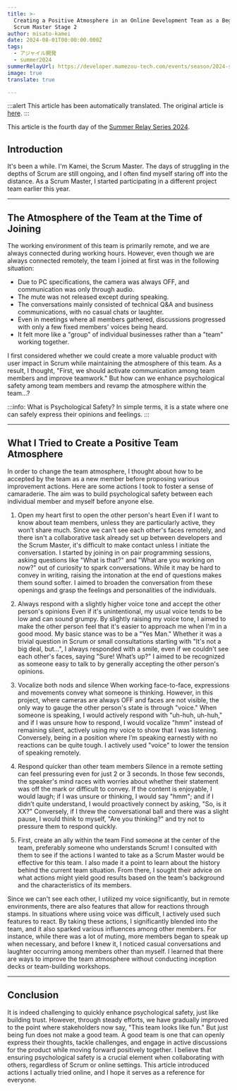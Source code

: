 ```yaml
---
title: >-
  Creating a Positive Atmosphere in an Online Development Team as a Beginner
  Scrum Master Stage 2
author: misato-kamei
date: 2024-08-01T00:00:00.000Z
tags:
  - アジャイル開発
  - summer2024
summerRelayUrl: https://developer.mamezou-tech.com/events/season/2024-summer/
image: true
translate: true

---
```


:::alert
This article has been automatically translated.
The original article is [here](https://developer.mamezou-tech.com/blogs/2024/08/01/fledgling-scrum-master-stage2/).
:::


This article is the fourth day of the [Summer Relay Series 2024](/events/season/2024-summer/).

## Introduction
It's been a while. I'm Kamei, the Scrum Master.
The days of struggling in the depths of Scrum are still ongoing, and I often find myself staring off into the distance.
As a Scrum Master, I started participating in a different project team earlier this year.

---
## The Atmosphere of the Team at the Time of Joining
The working environment of this team is primarily remote, and we are always connected during working hours.
However, even though we are always connected remotely, the team I joined at first was in the following situation:

- Due to PC specifications, the camera was always OFF, and communication was only through audio.
- The mute was not released except during speaking.
- The conversations mainly consisted of technical Q&A and business communications, with no casual chats or laughter.
- Even in meetings where all members gathered, discussions progressed with only a few fixed members' voices being heard.
- It felt more like a "group" of individual businesses rather than a "team" working together.

I first considered whether we could create a more valuable product with user impact in Scrum while maintaining the atmosphere of this team.
As a result, I thought, "First, we should activate communication among team members and improve teamwork."
But how can we enhance psychological safety among team members and revamp the atmosphere within the team...?

:::info: What is Psychological Safety?
In simple terms, it is a state where one can safely express their opinions and feelings.
:::

---
## What I Tried to Create a Positive Team Atmosphere

In order to change the team atmosphere, I thought about how to be accepted by the team as a new member before proposing various improvement actions.
Here are some actions I took to foster a sense of camaraderie.
The aim was to build psychological safety between each individual member and myself before anyone else.

1. Open my heart first to open the other person's heart
   Even if I want to know about team members, unless they are particularly active, they won’t share much.
   Since we can't see each other's faces remotely, and there isn't a collaborative task already set up between developers and the Scrum Master, it's difficult to make contact unless I initiate the conversation.
   I started by joining in on pair programming sessions, asking questions like "What is that?" and "What are you working on now?" out of curiosity to spark conversations.
   While it may be hard to convey in writing, raising the intonation at the end of questions makes them sound softer.
   I aimed to broaden the conversation from these openings and grasp the feelings and personalities of the individuals.

2. Always respond with a slightly higher voice tone and accept the other person's opinions
   Even if it's unintentional, my usual voice tends to be low and can sound grumpy.
   By slightly raising my voice tone, I aimed to make the other person feel that it's easier to approach me when I'm in a good mood.
   My basic stance was to be a "Yes Man."
   Whether it was a trivial question in Scrum or small consultations starting with "It's not a big deal, but...", I always responded with a smile, even if we couldn't see each other's faces, saying "Sure! What’s up?"
   I aimed to be recognized as someone easy to talk to by generally accepting the other person's opinions.

3. Vocalize both nods and silence
   When working face-to-face, expressions and movements convey what someone is thinking.
   However, in this project, where cameras are always OFF and faces are not visible, the only way to gauge the other person's state is through "voice."
   When someone is speaking, I would actively respond with "uh-huh, uh-huh," and if I was unsure how to respond, I would vocalize "hmm" instead of remaining silent, actively using my voice to show that I was listening.
   Conversely, being in a position where I’m speaking earnestly with no reactions can be quite tough.
   I actively used "voice" to lower the tension of speaking remotely.

4. Respond quicker than other team members
   Silence in a remote setting can feel pressuring even for just 2 or 3 seconds.
   In those few seconds, the speaker's mind races with worries about whether their statement was off the mark or difficult to convey.
   If the content is enjoyable, I would laugh; if I was unsure or thinking, I would say "hmm"; and if I didn’t quite understand, I would proactively connect by asking, "So, is it XX?"
   Conversely, if I threw the conversational ball and there was a slight pause, I would think to myself, "Are you thinking?" and try not to pressure them to respond quickly.

5. First, create an ally within the team
   Find someone at the center of the team, preferably someone who understands Scrum!
   I consulted with them to see if the actions I wanted to take as a Scrum Master would be effective for this team.
   I also made it a point to learn about the history behind the current team situation.
   From there, I sought their advice on what actions might yield good results based on the team's background and the characteristics of its members.

Since we can't see each other, I utilized my voice significantly, but in remote environments, there are also features that allow for reactions through stamps.
In situations where using voice was difficult, I actively used such features to react.
By taking these actions, I significantly blended into the team, and it also sparked various influences among other members.
For instance, while there was a lot of muting, more members began to speak up when necessary, and before I knew it, I noticed casual conversations and laughter occurring among members other than myself.
I learned that there are ways to improve the team atmosphere without conducting inception decks or team-building workshops.

---
## Conclusion
It is indeed challenging to quickly enhance psychological safety, just like building trust.
However, through steady efforts, we have gradually improved to the point where stakeholders now say, "This team looks like fun."
But just being fun does not make a good team.
A good team is one that can openly express their thoughts, tackle challenges, and engage in active discussions for the product while moving forward positively together.
I believe that ensuring psychological safety is a crucial element when collaborating with others, regardless of Scrum or online settings.
This article introduced actions I actually tried online, and I hope it serves as a reference for everyone.
